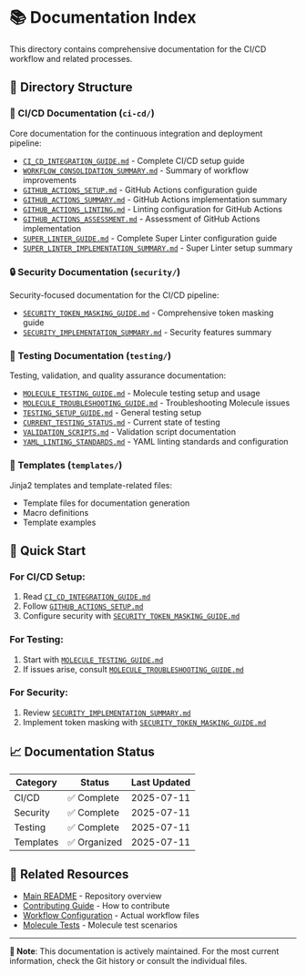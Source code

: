 # 📚 Documentation Index

This directory contains comprehensive documentation for the CI/CD workflow and related processes.

## 📁 Directory Structure

### 🚀 CI/CD Documentation (`ci-cd/`)
Core documentation for the continuous integration and deployment pipeline:

- [`CI_CD_INTEGRATION_GUIDE.md`](ci-cd/CI_CD_INTEGRATION_GUIDE.md) - Complete CI/CD setup guide
- [`WORKFLOW_CONSOLIDATION_SUMMARY.md`](ci-cd/WORKFLOW_CONSOLIDATION_SUMMARY.md) - Summary of workflow improvements
- [`GITHUB_ACTIONS_SETUP.md`](ci-cd/GITHUB_ACTIONS_SETUP.md) - GitHub Actions configuration guide
- [`GITHUB_ACTIONS_SUMMARY.md`](ci-cd/GITHUB_ACTIONS_SUMMARY.md) - GitHub Actions implementation summary
- [`GITHUB_ACTIONS_LINTING.md`](ci-cd/GITHUB_ACTIONS_LINTING.md) - Linting configuration for GitHub Actions
- [`GITHUB_ACTIONS_ASSESSMENT.md`](ci-cd/GITHUB_ACTIONS_ASSESSMENT.md) - Assessment of GitHub Actions implementation
- [`SUPER_LINTER_GUIDE.md`](ci-cd/SUPER_LINTER_GUIDE.md) - Complete Super Linter configuration guide
- [`SUPER_LINTER_IMPLEMENTATION_SUMMARY.md`](ci-cd/SUPER_LINTER_IMPLEMENTATION_SUMMARY.md) - Super Linter setup summary

### 🔒 Security Documentation (`security/`)
Security-focused documentation for the CI/CD pipeline:

- [`SECURITY_TOKEN_MASKING_GUIDE.md`](security/SECURITY_TOKEN_MASKING_GUIDE.md) - Comprehensive token masking guide
- [`SECURITY_IMPLEMENTATION_SUMMARY.md`](security/SECURITY_IMPLEMENTATION_SUMMARY.md) - Security features summary

### 🧪 Testing Documentation (`testing/`)
Testing, validation, and quality assurance documentation:

- [`MOLECULE_TESTING_GUIDE.md`](testing/MOLECULE_TESTING_GUIDE.md) - Molecule testing setup and usage
- [`MOLECULE_TROUBLESHOOTING_GUIDE.md`](testing/MOLECULE_TROUBLESHOOTING_GUIDE.md) - Troubleshooting Molecule issues
- [`TESTING_SETUP_GUIDE.md`](testing/TESTING_SETUP_GUIDE.md) - General testing setup
- [`CURRENT_TESTING_STATUS.md`](testing/CURRENT_TESTING_STATUS.md) - Current state of testing
- [`VALIDATION_SCRIPTS.md`](testing/VALIDATION_SCRIPTS.md) - Validation script documentation
- [`YAML_LINTING_STANDARDS.md`](testing/YAML_LINTING_STANDARDS.md) - YAML linting standards and configuration

### 📄 Templates (`templates/`)
Jinja2 templates and template-related files:

- Template files for documentation generation
- Macro definitions
- Template examples

## 🎯 Quick Start

### For CI/CD Setup:
1. Read [`CI_CD_INTEGRATION_GUIDE.md`](ci-cd/CI_CD_INTEGRATION_GUIDE.md)
2. Follow [`GITHUB_ACTIONS_SETUP.md`](ci-cd/GITHUB_ACTIONS_SETUP.md)
3. Configure security with [`SECURITY_TOKEN_MASKING_GUIDE.md`](security/SECURITY_TOKEN_MASKING_GUIDE.md)

### For Testing:
1. Start with [`MOLECULE_TESTING_GUIDE.md`](testing/MOLECULE_TESTING_GUIDE.md)
2. If issues arise, consult [`MOLECULE_TROUBLESHOOTING_GUIDE.md`](testing/MOLECULE_TROUBLESHOOTING_GUIDE.md)

### For Security:
1. Review [`SECURITY_IMPLEMENTATION_SUMMARY.md`](security/SECURITY_IMPLEMENTATION_SUMMARY.md)
2. Implement token masking with [`SECURITY_TOKEN_MASKING_GUIDE.md`](security/SECURITY_TOKEN_MASKING_GUIDE.md)

## 📈 Documentation Status

| Category | Status | Last Updated |
|----------|--------|--------------|
| CI/CD | ✅ Complete | 2025-07-11 |
| Security | ✅ Complete | 2025-07-11 |
| Testing | ✅ Complete | 2025-07-11 |
| Templates | ✅ Organized | 2025-07-11 |

## 🔗 Related Resources

- [Main README](../README.md) - Repository overview
- [Contributing Guide](../CONTRIBUTING.md) - How to contribute
- [Workflow Configuration](../.github/workflows/) - Actual workflow files
- [Molecule Tests](../molecule/) - Molecule test scenarios

---

**📝 Note**: This documentation is actively maintained. For the most current information, check the Git history or consult the individual files.

